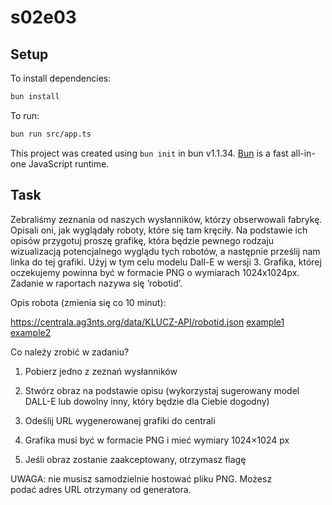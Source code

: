 # s02e03

## Setup

To install dependencies:

```bash
bun install
```

To run:

```bash
bun run src/app.ts
```

This project was created using `bun init` in bun v1.1.34. [Bun](https://bun.sh) is a fast all-in-one JavaScript runtime.

## Task

Zebraliśmy zeznania od naszych wysłanników, którzy obserwowali fabrykę. Opisali oni, jak wyglądały roboty, które się tam kręciły. Na podstawie ich opisów przygotuj proszę grafikę, która będzie pewnego rodzaju wizualizacją potencjalnego wyglądu tych robotów, a następnie prześlij nam linka do tej grafiki. Użyj w tym celu modelu Dall-E w wersji 3. Grafika, której oczekujemy powinna być w formacie PNG o wymiarach 1024x1024px. Zadanie w raportach nazywa się ’robotid’.

Opis robota (zmienia się co 10 minut):

https://centrala.ag3nts.org/data/KLUCZ-API/robotid.json
[example1](./resources/example1.json)
[example2](./resources/example2.json)

Co należy zrobić w zadaniu?

1. Pobierz jedno z zeznań wysłanników

2. Stwórz obraz na podstawie opisu (wykorzystaj sugerowany model DALL-E lub dowolny inny, który będzie dla Ciebie dogodny)

3. Odeślij URL wygenerowanej grafiki do centrali

4. Grafika musi być w formacie PNG i mieć wymiary 1024×1024 px

5. Jeśli obraz zostanie zaakceptowany, otrzymasz flagę

UWAGA: nie musisz samodzielnie hostować pliku PNG. Możesz podać adres URL otrzymany od generatora.

